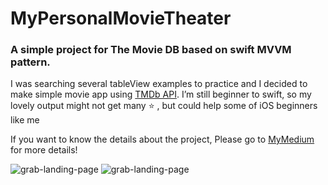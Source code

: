 # MyPersonalMovieTheater


### A simple project for The Movie DB based on swift MVVM pattern.  

I was searching several tableView examples to practice and I decided to make simple movie app using [TMDb API](https://www.themoviedb.org/). I’m still beginner to swift, so my lovely output might not get many ⭐️ , but could help some of iOS beginners like me

If you want to know the details about the project, Please go to [MyMedium](https://medium.com/doyeona/mvvm-simple-tableview-with-movie-app-in-swift-53debe109170) for more details! 

![grab-landing-page](https://github.com/doyeon326/MyPersonalMovieTheater/blob/master/gif/firstPage.gif) ![grab-landing-page](https://github.com/doyeon326/MyPersonalMovieTheater/blob/master/gif/secondPage.gif)
